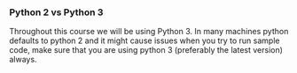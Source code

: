 ### Python 2 vs Python 3

Throughout this course we will be using Python 3. In many machines python defaults to python 2 and it might cause issues when you try to run sample code, make sure that you are using python 3 (preferably the latest version) always.
